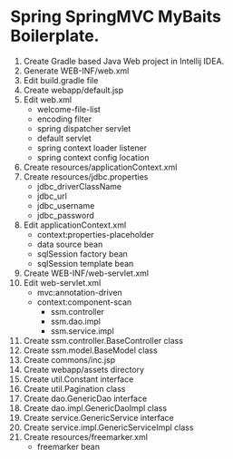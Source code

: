 # Spring SpringMVC MyBaits Boilerplate.

1. Create Gradle based Java Web project in Intellij IDEA.
2. Generate WEB-INF/web.xml
3. Edit build.gradle file
4. Create webapp/default.jsp
5. Edit web.xml
    - welcome-file-list
    - encoding filter
    - spring dispatcher servlet
    - default servlet
    - spring context loader listener
    - spring context config location
6. Create resources/applicationContext.xml
7. Create resources/jdbc.properties
    - jdbc_driverClassName
    - jdbc_url
    - jdbc_username
    - jdbc_password
8. Edit applicationContext.xml
    - context:properties-placeholder
    - data source bean
    - sqlSession factory bean
    - sqlSession template bean
9. Create WEB-INF/web-servlet.xml
10. Edit web-servlet.xml
    - mvc:annotation-driven
    - context:component-scan
        - ssm.controller
        - ssm.dao.impl
        - ssm.service.impl
11. Create ssm.controller.BaseController class
12. Create ssm.model.BaseModel class
13. Create commons/inc.jsp
14. Create webapp/assets directory
15. Create util.Constant interface
16. Create util.Pagination class
17. Create dao.GenericDao interface
18. Create dao.impl.GenericDaoImpl class
19. Create service.GenericService interface
20. Create service.impl.GenericServiceImpl class
21. Create resources/freemarker.xml
    - freemarker bean    
        
    